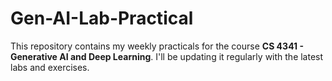 # Gen-AI-Lab-Practical

This repository contains my weekly practicals for the course **CS 4341 - Generative AI and Deep Learning**. I'll be updating it regularly with the latest labs and exercises.
